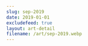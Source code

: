 ```yaml
---
slug: sep-2019
date: 2019-01-01
excludefeed: true
layout: art-detail
filename: /art/sep-2019.webp
---
```

